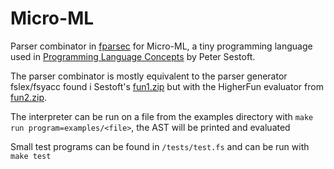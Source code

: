 # Micro-ML
Parser combinator in [fparsec](https://www.quanttec.com/fparsec/) for Micro-ML,
a tiny programming language used in [Programming Language
Concepts](http://www.itu.dk/people/sestoft/plc/) by Peter Sestoft.

The parser combinator is mostly equivalent to the parser generator fslex/fsyacc
found i Sestoft's
[fun1.zip](http://www.itu.dk/people/sestoft/plc/firstedition/fun1.zip) but with
the HigherFun evaluator from [fun2.zip](http://www.itu.dk/people/sestoft/plc/firstedition/fun2.zip).

The interpreter can be run on a file from the examples directory with `make run
program=examples/<file>`, the AST will be printed and evaluated

Small test programs can be found in `/tests/test.fs` and can be run with `make
test`
